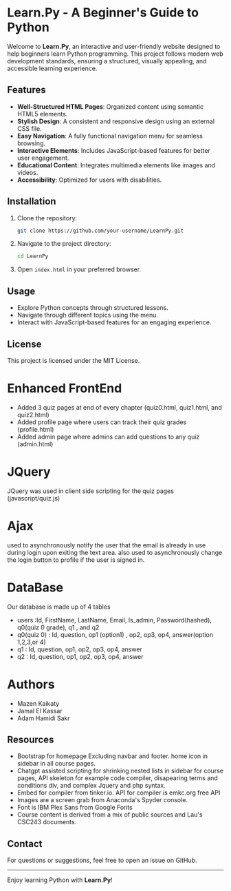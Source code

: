 # Learn.Py - A Beginner's Guide to Python

Welcome to **Learn.Py**, an interactive and user-friendly website designed to help beginners learn Python programming. This project follows modern web development standards, ensuring a structured, visually appealing, and accessible learning experience.

## Features

- **Well-Structured HTML Pages**: Organized content using semantic HTML5 elements.
- **Stylish Design**: A consistent and responsive design using an external CSS file.
- **Easy Navigation**: A fully functional navigation menu for seamless browsing.
- **Interactive Elements**: Includes JavaScript-based features for better user engagement.
- **Educational Content**: Integrates multimedia elements like images and videos.
- **Accessibility**: Optimized for users with disabilities.

## Installation

1. Clone the repository:
   ```bash
   git clone https://github.com/your-username/LearnPy.git
   ```
2. Navigate to the project directory:
   ```bash
   cd LearnPy
   ```
3. Open `index.html` in your preferred browser.

## Usage

- Explore Python concepts through structured lessons.
- Navigate through different topics using the menu.
- Interact with JavaScript-based features for an engaging experience.

## License

This project is licensed under the MIT License.

# Enhanced FrontEnd

- Added 3 quiz pages at end of every chapter (quiz0.html, quiz1.html, and quiz2.html)
- Added profile page where users can track their quiz grades (profile.html)
- Added admin page where admins can add questions to any quiz (admin.html)

# JQuery

JQuery was used in client side scripting for the quiz pages (javascript/quiz.js)

# Ajax
used to asynchronously notify the user that the email is already in use during login upon exiting the text area.
also used to asynchronously change the login button to profile if the user is signed in.

# DataBase
Our database is made up of 4 tables
- users :Id, FirstName, LastName, Email, Is_admin, Password(hashed),  q0(quiz 0 grade), q1 , and q2
- q0(quiz 0) : Id, question, op1 (option1) , op2, op3, op4, answer(option 1,2,3,or 4)
- q1 : Id, question, op1, op2, op3, op4, answer
- q2 : Id, question, op1, op2, op3, op4, answer

# Authors

- Mazen Kaikaty
- Jamal El Kassar
- Adam Hamidi Sakr

## Resources
- Bootstrap for homepage Excluding navbar and footer. home icon in sidebar in all course pages.
- Chatgpt assisted scripting for shrinking nested lists in sidebar for course pages, API skeleton for example code compiler, disapearing terms and conditions div, and complex Jquery and php syntax.
- Embed for compiler from tinker.io. API for compiler is emkc.org free API
- Images are a screen grab from Anaconda's Spyder console.
- Font is IBM Plex Sans from Google Fonts
- Course content is derived from a mix of public sources and Lau's CSC243 documents.

## Contact

For questions or suggestions, feel free to open an issue on GitHub.

---

Enjoy learning Python with **Learn.Py**!

